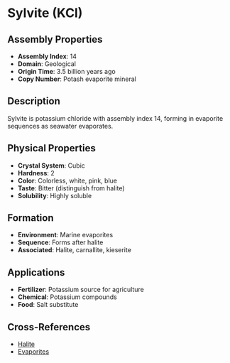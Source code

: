 # Sylvite (KCl)

## Assembly Properties
- **Assembly Index**: 14
- **Domain**: Geological
- **Origin Time**: 3.5 billion years ago
- **Copy Number**: Potash evaporite mineral

## Description
Sylvite is potassium chloride with assembly index 14, forming in evaporite sequences as seawater evaporates.

## Physical Properties
- **Crystal System**: Cubic
- **Hardness**: 2
- **Color**: Colorless, white, pink, blue
- **Taste**: Bitter (distinguish from halite)
- **Solubility**: Highly soluble

 ## Formation
- **Environment**: Marine evaporites
- **Sequence**: Forms after halite
- **Associated**: Halite, carnallite, kieserite

## Applications
- **Fertilizer**: Potassium source for agriculture
- **Chemical**: Potassium compounds
- **Food**: Salt substitute

## Cross-References
- [Halite](/domains/geological/minerals/halides/halite.md)
- [Evaporites](/domains/geological/processes/evaporation.md)